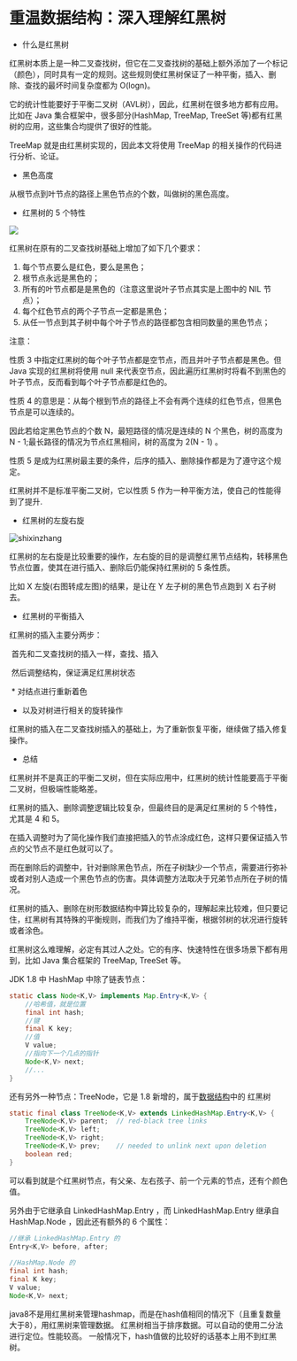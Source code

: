# 重温数据结构：深入理解红黑树

- 什么是红黑树

红黑树本质上是一种二叉查找树，但它在二叉查找树的基础上额外添加了一个标记（颜色），同时具有一定的规则。这些规则使红黑树保证了一种平衡，插入、删除、查找的最坏时间复杂度都为 O(logn)。

它的统计性能要好于平衡二叉树（AVL树），因此，红黑树在很多地方都有应用。比如在 Java 集合框架中，很多部分(HashMap, TreeMap, TreeSet 等)都有红黑树的应用，这些集合均提供了很好的性能。

 TreeMap 就是由红黑树实现的，因此本文将使用 TreeMap 的相关操作的代码进行分析、论证。

- 黑色高度

从根节点到叶节点的路径上黑色节点的个数，叫做树的黑色高度。

- 红黑树的 5 个特性

![](https://img-blog.csdn.net/20161123195416588)

红黑树在原有的二叉查找树基础上增加了如下几个要求：

1. 每个节点要么是红色，要么是黑色；
2. 根节点永远是黑色的；
3. 所有的叶节点都是是黑色的（注意这里说叶子节点其实是上图中的 NIL 节点）；
4. 每个红色节点的两个子节点一定都是黑色；
5. 从任一节点到其子树中每个叶子节点的路径都包含相同数量的黑色节点；

注意： 

性质 3 中指定红黑树的每个叶子节点都是空节点，而且并叶子节点都是黑色。但 Java 实现的红黑树将使用 null 来代表空节点，因此遍历红黑树时将看不到黑色的叶子节点，反而看到每个叶子节点都是红色的。

性质 4 的意思是：从每个根到节点的路径上不会有两个连续的红色节点，但黑色节点是可以连续的。 

因此若给定黑色节点的个数 N，最短路径的情况是连续的 N 个黑色，树的高度为 N - 1;最长路径的情况为节点红黑相间，树的高度为 2(N - 1) 。

性质 5 是成为红黑树最主要的条件，后序的插入、删除操作都是为了遵守这个规定。

红黑树并不是标准平衡二叉树，它以性质 5 作为一种平衡方法，使自己的性能得到了提升.

- 红黑树的左旋右旋



![shixinzhang](https://img-blog.csdn.net/20161122151257178)

红黑树的左右旋是比较重要的操作，左右旋的目的是调整红黑节点结构，转移黑色节点位置，使其在进行插入、删除后仍能保持红黑树的 5 条性质。

比如 X 左旋(右图转成左图)的结果，是让在 Y 左子树的黑色节点跑到 X 右子树去。

- 红黑树的平衡插入

红黑树的插入主要分两步：

​	首先和二叉查找树的插入一样，查找、插入

​	然后调整结构，保证满足红黑树状态 

​	*  对结点进行重新着色
- 以及对树进行相关的旋转操作

红黑树的插入在二叉查找树插入的基础上，为了重新恢复平衡，继续做了插入修复操作。

- 总结

红黑树并不是真正的平衡二叉树，但在实际应用中，红黑树的统计性能要高于平衡二叉树，但极端性能略差。

红黑树的插入、删除调整逻辑比较复杂，但最终目的是满足红黑树的 5 个特性，尤其是 4 和 5。

在插入调整时为了简化操作我们直接把插入的节点涂成红色，这样只要保证插入节点的父节点不是红色就可以了。

而在删除后的调整中，针对删除黑色节点，所在子树缺少一个节点，需要进行弥补或者对别人造成一个黑色节点的伤害。具体调整方法取决于兄弟节点所在子树的情况。

红黑树的插入、删除在树形数据结构中算比较复杂的，理解起来比较难，但只要记住，红黑树有其特殊的平衡规则，而我们为了维持平衡，根据邻树的状况进行旋转或者涂色。

红黑树这么难理解，必定有其过人之处。它的有序、快速特性在很多场景下都有用到，比如 Java 集合框架的 TreeMap, TreeSet 等。

JDK 1.8 中 HashMap 中除了链表节点：



```java
static class Node<K,V> implements Map.Entry<K,V> {
    //哈希值，就是位置
    final int hash;
    //键
    final K key;
    //值
    V value;
    //指向下一个几点的指针
    Node<K,V> next;
    //...
}
```



还有另外一种节点：TreeNode，它是 1.8 新增的，属于[数据结构](http://lib.csdn.net/base/datastructure)中的 红黑树



```java
static final class TreeNode<K,V> extends LinkedHashMap.Entry<K,V> {
    TreeNode<K,V> parent;  // red-black tree links
    TreeNode<K,V> left;
    TreeNode<K,V> right;
    TreeNode<K,V> prev;    // needed to unlink next upon deletion
    boolean red;
}
```



可以看到就是个红黑树节点，有父亲、左右孩子、前一个元素的节点，还有个颜色值。

另外由于它继承自 LinkedHashMap.Entry ，而 LinkedHashMap.Entry 继承自 HashMap.Node ，因此还有额外的 6 个属性：

```java
//继承 LinkedHashMap.Entry 的
Entry<K,V> before, after;
 
//HashMap.Node 的
final int hash;
final K key;
V value;
Node<K,V> next;
```

java8不是用红黑树来管理hashmap，而是在hash值相同的情况下（且重复数量大于8），用红黑树来管理数据。 红黑树相当于排序数据。可以自动的使用二分法进行定位。性能较高。 一般情况下，hash值做的比较好的话基本上用不到红黑树。